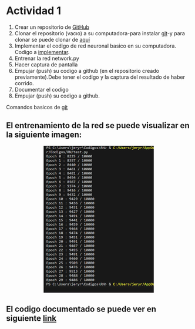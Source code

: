 # Actividad 1 

1. Crear un repositorio de [GitHub](https://docs.github.com/es/get-started/quickstart/create-a-repo)
2. Clonar el repositorio (vacıo) a su computadora-para instalar [git](https://git-scm.com/downloads)-y para clonar se puede clonar de [aquí](https://docs.github.com/es/repositories/creating-and-managing-repositories/cloning-a-repository) 
3. Implementar el codigo de red neuronal basico en su computadora.  Codigo a [implementar](https://github.com/MichalDanielDobrzanski/DeepLearningPython).
4.  Entrenar la red network.py
5.  Hacer captura de pantalla
6.  Empujar (push) su codigo a github (en el repositorio creado previamente).Debe tener el codigo y la captura del resultado de haber corrido.
7.  Documentar el codigo
8.  Empujar (push) su codigo a github.

Comandos basicos de [git](https://www.freecodecamp.org/espanol/news/10-comandos-de-git-que-todo-desarrollador-deberia-saber/)
## El entrenamiento de la red se puede visualizar en la siguiente imagen:

<p align="center">
  <img src="Evidencia_de_Entrenamiento.png" width="300" height="400" />
</p>

## El codigo documentado se puede ver en siguiente [link](https://github.com/Jeremy-22/RN/blob/main/Git_y_documentaci%C3%B3n_de_RNA/RNAPY.py)